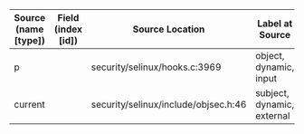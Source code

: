 | Source (name [type])    | Field (index [id]) | Source Location                       | Label at Source             |
|-------------------------|--------------------|---------------------------------------|-----------------------------|
| p                       |                    | security/selinux/hooks.c:3969         | object, dynamic, input      |
| current                 |                    | security/selinux/include/objsec.h:46  | subject, dynamic, external  |
